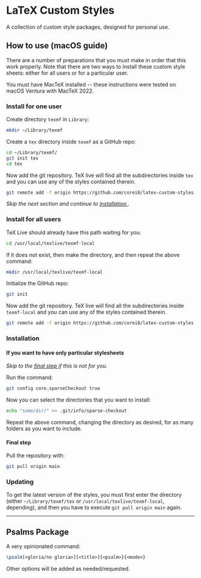 # LaTeX Custom Styles

A collection of custom style packages, designed for personal use.

## How to use (macOS guide)

There are a number of preparations that you must make in order that this work properly. Note that there are two ways
to install these custom style sheets: either for all users or for a particular user.

You must have MacTeX installed -- these instructions were tested on macOS Ventura with MacTeX 2022.

### Install for one user

Create directory `texmf` in `Library`:

```zsh
mkdir ~/Library/texmf
```

Create a `tex` directory inside `texmf` as a GitHub repo:

```zsh
cd ~/Library/texmf/
git init tex
cd tex
```

Now add the git repository. TeX live will find all the subdirectories inside `tex` and you can use any of the 
styles contained therein.

```zsh
git remote add -f origin https://github.com/corei8/latex-custom-styles.git
```

*Skip the next section and continue to [ installation ]( #installation ).*

### Install for all users

TeX Live should already have this path waiting for you:

```zsh
cd /usr/local/texlive/texmf-local
```

If it does not exist, then make the directory, and then repeat the above command:

```zsh
mkdir /usr/local/texlive/texmf-local
```

Initialize the GitHub repo:

```zsh
git init
```

Now add the git repository. TeX live will find all the subdirectories inside `texmf-local` and you can use any of the 
styles contained therein.

```zsh
git remote add -f origin https://github.com/corei8/latex-custom-styles.git
```

### Installation

#### If you want to have only particular stylesheets

*Skip to the [ final step ]( #final-step ) if this is not for you.*

Run the command:

```zsh
git config core.sparseCheckout true
```

Now you can select the directories that you want to install:

```zsh
echo "some/dir/" >> .git/info/sparse-checkout
```

Repeat the above command, changing the directory as desired, for as many folders as you want to include.

#### Final step

Pull the repository with:

```zsh
git pull origin main
```

### Updating

To get the latest version of the styles, you must first enter the directory (either `~/Library/texmf/tex` or `/usr/local/texlive/texmf-local`, depending), and then you 
have to execute `git pull origin main` again.

---

## Psalms Package

A very opinionated command:

```tex
\psalm[<gloria/no gloria>][<title>]{<psalm>}{<mode>}
```

Other options will be added as needed/requested.



